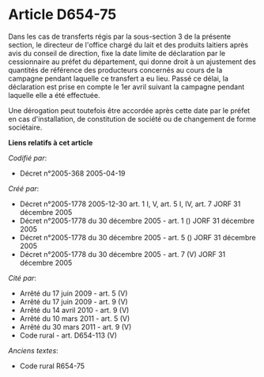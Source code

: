 # Article D654-75

Dans les cas de transferts régis par la sous-section 3 de la présente section, le directeur de l'office chargé du lait et des
produits laitiers après avis du conseil de direction, fixe la date limite de déclaration par le cessionnaire au préfet du
département, qui donne droit à un ajustement des quantités de référence des producteurs concernés au cours de la campagne
pendant laquelle ce transfert a eu lieu. Passé ce délai, la déclaration est prise en compte le 1er avril suivant la campagne
pendant laquelle elle a été effectuée.

Une dérogation peut toutefois être accordée après cette date par le préfet en cas d'installation, de constitution de société
ou de changement de forme sociétaire.

**Liens relatifs à cet article**

_Codifié par_:

  - Décret n°2005-368 2005-04-19

_Créé par_:

  - Décret n°2005-1778 2005-12-30 art. 1 I, V, art. 5 I, IV, art. 7 JORF 31 décembre 2005
  - Décret n°2005-1778 du 30 décembre 2005 - art. 1 () JORF 31 décembre 2005
  - Décret n°2005-1778 du 30 décembre 2005 - art. 5 () JORF 31 décembre 2005
  - Décret n°2005-1778 du 30 décembre 2005 - art. 7 (V) JORF 31 décembre 2005

_Cité par_:

  - Arrêté du 17 juin 2009 - art. 5 (V)
  - Arrêté du 17 juin 2009 - art. 9 (V)
  - Arrêté du 14 avril 2010 - art. 9 (V)
  - Arrêté du 10 mars 2011 - art. 5 (V)
  - Arrêté du 30 mars 2011 - art. 9 (V)
  - Code rural - art. D654-113 (V)

_Anciens textes_:

  - Code rural R654-75
